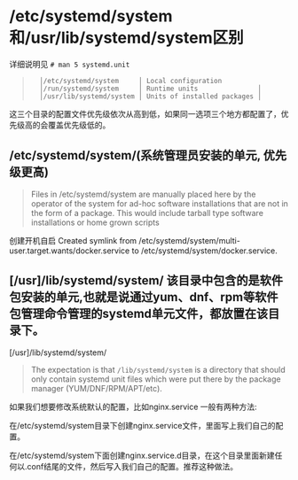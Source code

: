 # /etc/systemd/system和/usr/lib/systemd/system区别

详细说明见
` # man 5 systemd.unit `

>       │/etc/systemd/system     │ Local configuration        
>       │/run/systemd/system     │ Runtime units               │
>       │/usr/lib/systemd/system │ Units of installed packages │
这三个目录的配置文件优先级依次从高到低，如果同一选项三个地方都配置了，优先级高的会覆盖优先级低的。

## /etc/systemd/system/(系统管理员安装的单元, 优先级更高)
> Files in /etc/systemd/system are manually placed here by the operator of the system for ad-hoc software installations that are not in the form of a package. This would include tarball type software installations or home grown scripts

创建开机自启  Created symlink from /etc/systemd/system/multi-user.target.wants/docker.service to /etc/systemd/system/docker.service.

## [/usr]/lib/systemd/system/ 该目录中包含的是软件包安装的单元,也就是说通过yum、dnf、rpm等软件包管理命令管理的systemd单元文件，都放置在该目录下。
[/usr]/lib/systemd/system/
> The expectation is that `/lib/systemd/system` is a directory that should only contain systemd unit files which were put there by the package manager (YUM/DNF/RPM/APT/etc).



如果我们想要修改系统默认的配置，比如nginx.service
一般有两种方法:

在/etc/systemd/system目录下创建nginx.service文件，里面写上我们自己的配置。

在/etc/systemd/system下面创建nginx.service.d目录，在这个目录里面新建任何以.conf结尾的文件，然后写入我们自己的配置。推荐这种做法。
